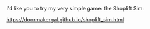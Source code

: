 I'd like you to try my very simple game: the Shoplift Sim:

https://doormakergal.github.io/shoplift_sim.html
